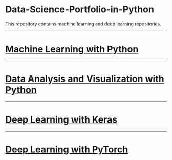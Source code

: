 # **Data-Science-Portfolio-in-Python**

This repository contains machine learning and deep learning repositories.


--------------------------------------------------------------------------------

# **[Machine Learning with Python](https://github.com/pb111/Machine-Learning-with-Python)**

--------------------------------------------------------------------------------

# **[Data Analysis and Visualization with Python](https://github.com/pb111/Data-Analysis-and-Visualization-with-Python)**

--------------------------------------------------------------------------------

# **[Deep Learning with Keras](https://github.com/pb111/Deep-Learning-with-Keras)**

--------------------------------------------------------------------------------

# **[Deep Learning with PyTorch](https://github.com/pb111/Deep-Learning-with-PyTorch)**
